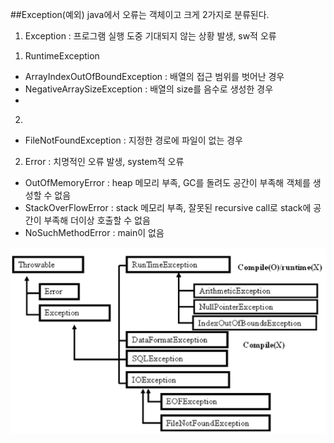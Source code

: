 ##Exception(예외)
java에서 오류는 객체이고 크게 2가지로 분류된다.

1. Exception : 프로그램 실행 도중 기대되지 않는 상황 발생, sw적 오류

 1) RuntimeException

 - ArrayIndexOutOfBoundException : 배열의 접근 범위를 벗어난 경우
 - NegativeArraySizeException : 배열의 size를 음수로 생성한 경우
 - 

 2)
 - FileNotFoundException : 지정한 경로에 파일이 없는 경우

2. Error : 치명적인 오류 발생, system적 오류
 - OutOfMemoryError : heap 메모리 부족, GC를 돌려도 공간이 부족해 객체를 생성할 수 없음
 - StackOverFlowError : stack 메모리 부족, 잘못된 recursive call로 stack에 공간이 부족해 더이상 호출할 수 없음
 - NoSuchMethodError : main이 없음
 
![ExceptionIMG](./ExceptionIMG.PNG)
